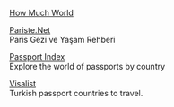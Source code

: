 <p>
<a href="https://howmuch.world/?countries=tr">How Much World</a>
</p> 
<p>
<a href="http://www.pariste.net/">Pariste.Net</a>
<br>Paris Gezi ve Yaşam Rehberi
</p> 
<p>
<a href="https://www.passportindex.org/">Passport Index</a>
<br>Explore the world of passports by country
</p> 
<p>
<a href="https://visalist.io/turkey/">Visalist</a>
<br>Turkish passport countries to travel.
</p> 

